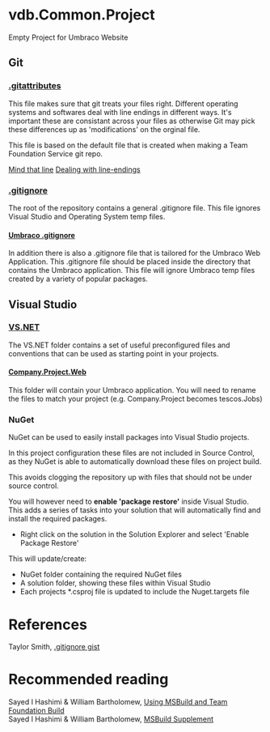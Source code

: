 vdb.Common.Project
==================

Empty Project for Umbraco Website

## Git
### [.gitattributes](.gitattributes)

This file makes sure that git treats your files right. Different operating systems and softwares deal with line endings in different ways. It's important these are consistant across your files as otherwise Git may pick these differences up as 'modifications' on the orginal file.

This file is based on the default file that is created when making a Team Foundation Service git repo.

[Mind that line](http://timclem.wordpress.com/2012/03/01/mind-the-end-of-your-line/)
[Dealing with line-endings](https://help.github.com/articles/dealing-with-line-endings)

### [.gitignore](.gitignore)

The root of the repository contains a general .gitignore file. This file ignores Visual Studio and Operating System temp files. 

#### [Umbraco .gitignore](VS.NET/company.project.Web/.gitignore)

In addition there is also a .gitignore file that is tailored for the Umbraco Web Application. This .gitignore file should be placed inside the directory that contains the Umbraco application. This file will ignore Umbraco temp files created by a variety of popular packages.

## Visual Studio 

### [VS.NET](VS.NET)

The VS.NET folder contains a set of useful preconfigured files and conventions that can be used as starting point in your projects. 

#### [Company.Project.Web](VS.NET/company.project.Web)

This folder will contain your Umbraco application. You will need to rename the files to match your project (e.g. Company.Project becomes tescos.Jobs)



### NuGet

NuGet can be used to easily install packages into Visual Studio projects.

In this project configuration these files are not included in Source Control, as they NuGet is able to automatically download these files on project build.

This avoids clogging the repository up with files that should not be under source control.

You will however need to **enable 'package restore'** inside Visual Studio. This adds a series of tasks into your solution that will automatically find and install the required packages.

+ Right click on the solution in the Solution Explorer and select 'Enable Package Restore'

This will update/create:

+ NuGet folder containing the required NuGet files
+ A solution folder, showing these files within Visual Studio
+ Each projects *.csproj file is updated to include the Nuget.targets file

References
==================

Taylor Smith, [.gitignore gist](https://gist.github.com/taylorsmith/2883529)

Recommended reading
==================

Sayed I Hashimi &amp; William Bartholomew, [Using MSBuild and Team Foundation Build](http://msbuildbook.com/)  
Sayed I Hashimi &amp; William Bartholomew, [MSBuild Supplement](http://msbuildbook.com/)  
